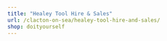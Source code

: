 ```yaml
---
title: "Healey Tool Hire & Sales"
url: /clacton-on-sea/healey-tool-hire-and-sales/
shop: doityourself
---
```

